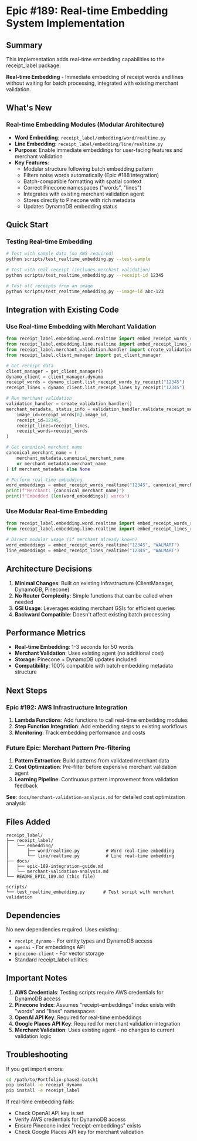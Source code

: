 # Epic #189: Real-time Embedding System Implementation

## Summary

This implementation adds real-time embedding capabilities to the receipt_label package:

**Real-time Embedding** - Immediate embedding of receipt words and lines without waiting for batch processing, integrated with existing merchant validation.

## What's New

### Real-time Embedding Modules (Modular Architecture)
- **Word Embedding**: `receipt_label/embedding/word/realtime.py`
- **Line Embedding**: `receipt_label/embedding/line/realtime.py`
- **Purpose**: Enable immediate embeddings for user-facing features and merchant validation
- **Key Features**:
  - Modular structure following batch embedding pattern
  - Filters noise words automatically (Epic #188 integration)
  - Batch-compatible formatting with spatial context
  - Correct Pinecone namespaces ("words", "lines")
  - Integrates with existing merchant validation agent
  - Stores directly to Pinecone with rich metadata
  - Updates DynamoDB embedding status

## Quick Start

### Testing Real-time Embedding

```bash
# Test with sample data (no AWS required)
python scripts/test_realtime_embedding.py --test-sample

# Test with real receipt (includes merchant validation)
python scripts/test_realtime_embedding.py --receipt-id 12345

# Test all receipts from an image
python scripts/test_realtime_embedding.py --image-id abc-123
```

## Integration with Existing Code

### Use Real-time Embedding with Merchant Validation

```python
from receipt_label.embedding.word.realtime import embed_receipt_words_realtime
from receipt_label.embedding.line.realtime import embed_receipt_lines_realtime
from receipt_label.merchant_validation.handler import create_validation_handler
from receipt_label.client_manager import get_client_manager

# Get receipt data
client_manager = get_client_manager()
dynamo_client = client_manager.dynamo
receipt_words = dynamo_client.list_receipt_words_by_receipt("12345")
receipt_lines = dynamo_client.list_receipt_lines_by_receipt("12345")

# Run merchant validation
validation_handler = create_validation_handler()
merchant_metadata, status_info = validation_handler.validate_receipt_merchant(
    image_id=receipt_words[0].image_id,
    receipt_id=12345,
    receipt_lines=receipt_lines,
    receipt_words=receipt_words
)

# Get canonical merchant name
canonical_merchant_name = (
    merchant_metadata.canonical_merchant_name
    or merchant_metadata.merchant_name
) if merchant_metadata else None

# Perform real-time embedding
word_embeddings = embed_receipt_words_realtime("12345", canonical_merchant_name)
print(f"Merchant: {canonical_merchant_name}")
print(f"Embedded {len(word_embeddings)} words")
```

### Use Modular Real-time Embedding

```python
from receipt_label.embedding.word.realtime import embed_receipt_words_realtime
from receipt_label.embedding.line.realtime import embed_receipt_lines_realtime

# Direct modular usage (if merchant already known)
word_embeddings = embed_receipt_words_realtime("12345", "WALMART")
line_embeddings = embed_receipt_lines_realtime("12345", "WALMART")
```

## Architecture Decisions

1. **Minimal Changes**: Built on existing infrastructure (ClientManager, DynamoDB, Pinecone)
2. **No Router Complexity**: Simple functions that can be called when needed
3. **GSI Usage**: Leverages existing merchant GSIs for efficient queries
4. **Backward Compatible**: Doesn't affect existing batch processing

## Performance Metrics

- **Real-time Embedding**: 1-3 seconds for 50 words
- **Merchant Validation**: Uses existing agent (no additional cost)
- **Storage**: Pinecone + DynamoDB updates included
- **Compatibility**: 100% compatible with batch embedding metadata structure

## Next Steps

### Epic #192: AWS Infrastructure Integration
1. **Lambda Functions**: Add functions to call real-time embedding modules
2. **Step Function Integration**: Add embedding steps to existing workflows
3. **Monitoring**: Track embedding performance and costs

### Future Epic: Merchant Pattern Pre-filtering
1. **Pattern Extraction**: Build patterns from validated merchant data
2. **Cost Optimization**: Pre-filter before expensive merchant validation agent
3. **Learning Pipeline**: Continuous pattern improvement from validation feedback

**See**: `docs/merchant-validation-analysis.md` for detailed cost optimization analysis

## Files Added

```
receipt_label/
├── receipt_label/
│   └── embedding/
│       ├── word/realtime.py          # Word real-time embedding
│       └── line/realtime.py          # Line real-time embedding
├── docs/
│   ├── epic-189-integration-guide.md
│   └── merchant-validation-analysis.md
└── README_EPIC_189.md (this file)

scripts/
└── test_realtime_embedding.py       # Test script with merchant validation
```

## Dependencies

No new dependencies required. Uses existing:
- `receipt_dynamo` - For entity types and DynamoDB access
- `openai` - For embeddings API
- `pinecone-client` - For vector storage
- Standard receipt_label utilities

## Important Notes

1. **AWS Credentials**: Testing scripts require AWS credentials for DynamoDB access
2. **Pinecone Index**: Assumes "receipt-embeddings" index exists with "words" and "lines" namespaces
3. **OpenAI API Key**: Required for real-time embeddings
4. **Google Places API Key**: Required for merchant validation integration
5. **Merchant Validation**: Uses existing agent - no changes to current validation logic

## Troubleshooting

If you get import errors:
```bash
cd /path/to/Portfolio-phase2-batch1
pip install -e receipt_dynamo
pip install -e receipt_label
```

If real-time embedding fails:
- Check OpenAI API key is set
- Verify AWS credentials for DynamoDB access
- Ensure Pinecone index "receipt-embeddings" exists
- Check Google Places API key for merchant validation
